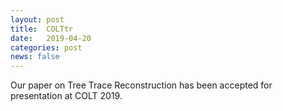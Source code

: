 ```yaml
---
layout: post
title:  COLTtr
date:   2019-04-20
categories: post
news: false
---
```

Our paper on Tree Trace Reconstruction has been accepted for presentation at COLT 2019.